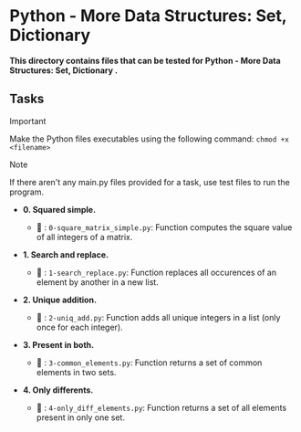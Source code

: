 # Python - More Data Structures: Set, Dictionary

**This directory contains files that can be tested for Python - More Data Structures: Set, Dictionary .**

## Tasks

> [!IMPORTANT]
> Make the Python files executables using the following command:
`chmod +x <filename>`

> [!NOTE]
> If there aren't any main.py files provided for a task, use test files to run the program.


- **0. Squared simple.**

   - :file_folder: : `0-square_matrix_simple.py`: Function computes the square value of all integers of a matrix.

- **1. Search and replace.**

   - :file_folder: : `1-search_replace.py`: Function replaces all occurences of an element by another in a new list.

- **2. Unique addition.**

   - :file_folder: : `2-uniq_add.py`: Function adds all unique integers in a list (only once for each integer).

- **3. Present in both.**

   - :file_folder: : `3-common_elements.py`: Function returns a set of common elements in two sets.

- **4. Only differents.**

   - :file_folder: : `4-only_diff_elements.py`: Function returns a set of all elements present in only one set.
